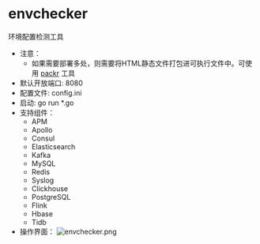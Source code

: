 # envchecker
环境配置检测工具

- 注意：
    - 如果需要部署多处，则需要将HTML静态文件打包进可执行文件中。可使用 [packr](https://github.com/gobuffalo/packr) 工具
-  默认开放端口: 8080
-  配置文件: config.ini
-  启动: go run *.go
-  支持组件：
    - APM
    - Apollo
    - Consul
    - Elasticsearch
    - Kafka
    - MySQL
    - Redis
    - Syslog
    - Clickhouse
    - PostgreSQL
    - Flink
    - Hbase
    - Tidb
-  操作界面：
![envchecker.png](https://i.loli.net/2021/05/26/SdXfFGArQExsiJt.png)
